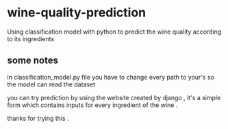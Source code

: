 # wine-quality-prediction
Using classification model with python to predict the wine quality according to its ingredients 

## some notes

in classification_model.py file you have to change every path to your's so the model can read the dataset <br>

you can try prediction by using the website created by django , it's a simple form which contains inputs for every ingredient of the wine . <br>

thanks for trying this .
